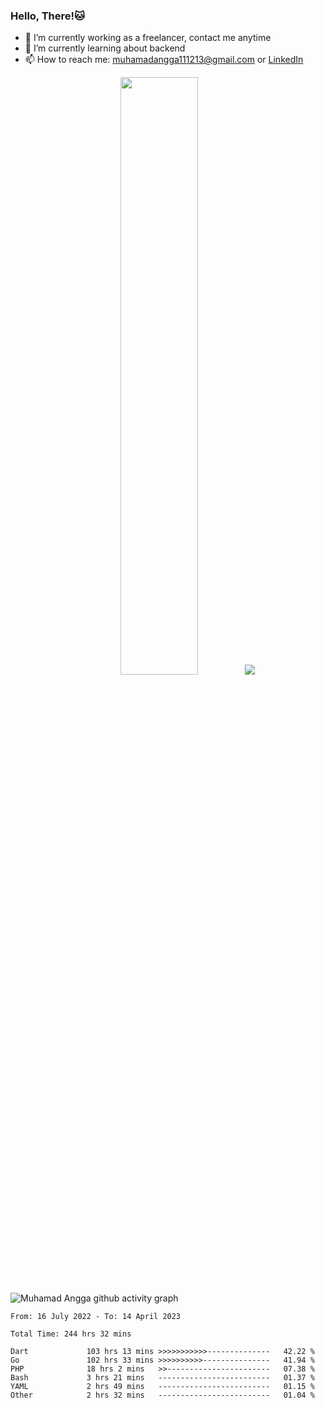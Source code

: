 
### Hello, There!🐱

- 🔭 I’m currently working as a freelancer, contact me anytime
- 🌱 I’m currently learning about backend
- 📫 How to reach me: [muhamadangga111213@gmail.com](mailto:muhamadangga111213@gmail.com) or [LinkedIn](https://www.linkedin.com/in/muhamad-angga)

<p align="center">
    <img width="49.5%" src="https://github-readme-stats.vercel.app/api?username=muhangga&count_private=true&theme=ocean_dark&show_icons=true" />
    &nbsp;
    <img src="https://github-readme-stats.vercel.app/api/top-langs/?username=muhangga&langs_count=8&layout=compact&theme=ocean_dark&show_icons=true" />
</p>

![Muhamad Angga github activity graph](https://github-readme-activity-graph.cyclic.app/graph?username=muhangga&custom_title=Angga&color=708090&theme=github-dark)


<!--START_SECTION:waka-->

```text
From: 16 July 2022 - To: 14 April 2023

Total Time: 244 hrs 32 mins

Dart             103 hrs 13 mins >>>>>>>>>>>--------------   42.22 %
Go               102 hrs 33 mins >>>>>>>>>>---------------   41.94 %
PHP              18 hrs 2 mins   >>-----------------------   07.38 %
Bash             3 hrs 21 mins   -------------------------   01.37 %
YAML             2 hrs 49 mins   -------------------------   01.15 %
Other            2 hrs 32 mins   -------------------------   01.04 %
```

<!--END_SECTION:waka-->
